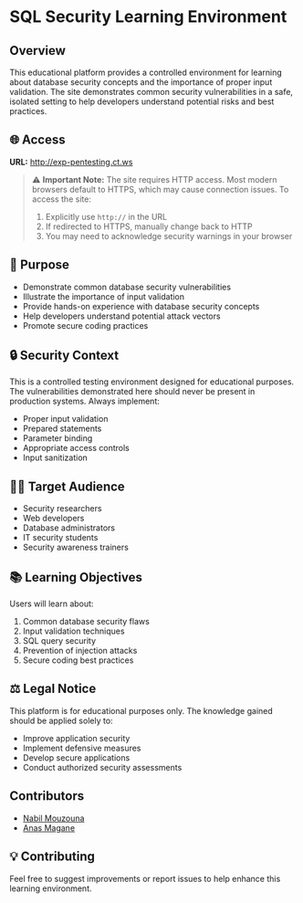 # SQL Security Learning Environment

## Overview
This educational platform provides a controlled environment for learning about database security concepts and the importance of proper input validation. The site demonstrates common security vulnerabilities in a safe, isolated setting to help developers understand potential risks and best practices.

## 🌐 Access
**URL:** http://exp-pentesting.ct.ws

> ⚠️ **Important Note:** The site requires HTTP access. Most modern browsers default to HTTPS, which may cause connection issues. To access the site:
> 1. Explicitly use `http://` in the URL
> 2. If redirected to HTTPS, manually change back to HTTP
> 3. You may need to acknowledge security warnings in your browser

## 🎯 Purpose
- Demonstrate common database security vulnerabilities
- Illustrate the importance of input validation
- Provide hands-on experience with database security concepts
- Help developers understand potential attack vectors
- Promote secure coding practices

## 🔒 Security Context
This is a controlled testing environment designed for educational purposes. The vulnerabilities demonstrated here should never be present in production systems. Always implement:
- Proper input validation
- Prepared statements
- Parameter binding
- Appropriate access controls
- Input sanitization

## 👩‍💻 Target Audience
- Security researchers
- Web developers
- Database administrators
- IT security students
- Security awareness trainers

## 📚 Learning Objectives
Users will learn about:
1. Common database security flaws
2. Input validation techniques
3. SQL query security
4. Prevention of injection attacks
5. Secure coding best practices

## ⚖️ Legal Notice
This platform is for educational purposes only. The knowledge gained should be applied solely to:
- Improve application security
- Implement defensive measures
- Develop secure applications
- Conduct authorized security assessments
  
## Contributors
- [Nabil Mouzouna](https://github.com/NabilMouzouna)
- [Anas Magane](https://github.com/Anas-Magane)

## 💡 Contributing
Feel free to suggest improvements or report issues to help enhance this learning environment.
